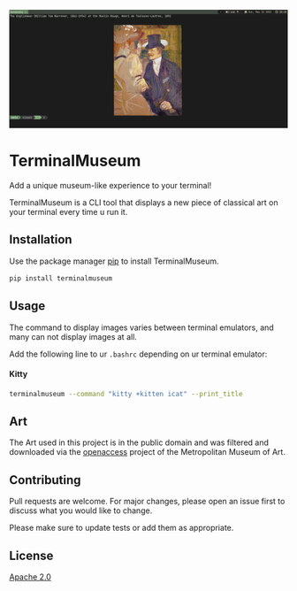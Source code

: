![screenshot](screenshot.png)

# TerminalMuseum

Add a unique museum-like experience to your terminal!

TerminalMuseum is a CLI tool that displays a new piece of classical art on your terminal every time u run it.


## Installation

Use the package manager [pip](https://pip.pypa.io/en/stable/) to install TerminalMuseum.

```bash
pip install terminalmuseum
```

## Usage
The command to display images varies between terminal emulators, and many can not display images at all.

Add the following line to ur `.bashrc` depending on ur terminal emulator:

#### Kitty 

```bash
terminalmuseum --command "kitty +kitten icat" --print_title
```

## Art
The Art used in this project is in the public domain and was filtered and downloaded via the [openaccess](https://github.com/metmuseum/openaccess) project of the Metropolitan Museum of Art.

## Contributing
Pull requests are welcome. For major changes, please open an issue first to discuss what you would like to change.

Please make sure to update tests or add them as appropriate.


## License
[Apache 2.0](http://www.apache.org/licenses/LICENSE-2.0)
